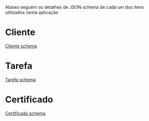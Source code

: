 Abaixo seguem os detalhes de JSON schema de cada um dos itens utilizados nesta aplicação

# Cliente
[Cliente schema](.gitbook/assets/schema-cliente.json)

# Tarefa
[Tarefa schema](.gitbook/assets/schema-tarefa.json)

# Certificado
[Certificado schema](.gitbook/assets/schema-certificado.json)
